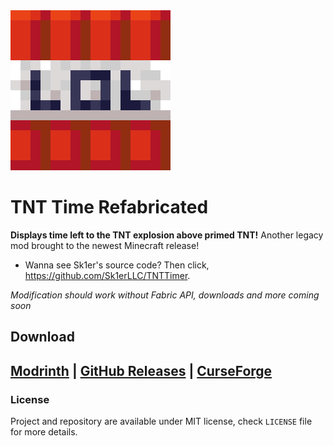 <img src="logo.png" width="256">

# TNT Time Refabricated
**Displays time left to the TNT explosion above primed TNT!** 
Another legacy mod brought to the newest Minecraft release!
- Wanna see Sk1er's source code? Then click, https://github.com/Sk1erLLC/TNTTimer.

*Modification should work without Fabric API, downloads and more coming soon*

## Download
[Modrinth](https://modrinth.com/mod/tnttime) |
[GitHub Releases](https://github.com/shateq/tnttime/releases) |
[CurseForge](https://www.curseforge.com/minecraft/mc-mods/tnttime)
---
### License
Project and repository are available under MIT license, check `LICENSE` file for more details.